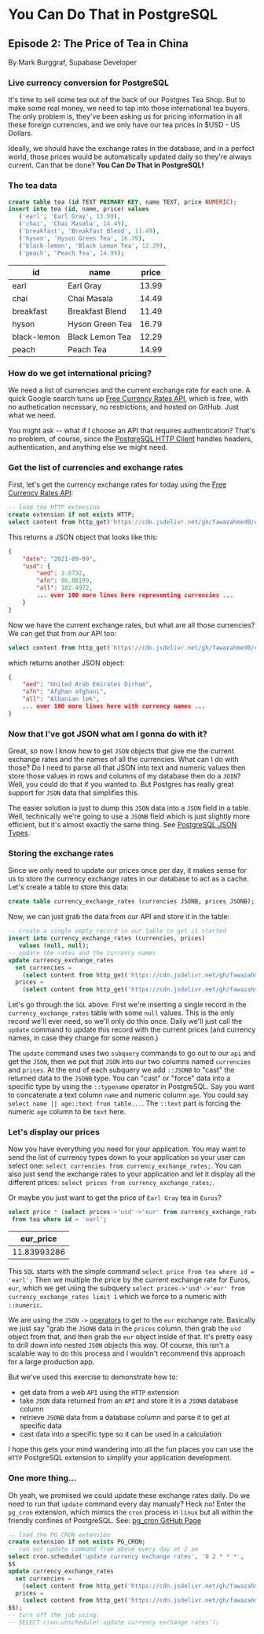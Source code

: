 # You Can Do That in PostgreSQL
## Episode 2: The Price of Tea in China 

By Mark Burggraf, Supabase Developer

### Live currency conversion for PostgreSQL
It's time to sell some tea out of the back of our Postgres Tea Shop.  But to make some real money, we need to tap into those international tea buyers.  The only problem is, they've been asking us for pricing information in all these foreign currencies, and we only have our tea prices in $USD - US Dollars.

Ideally, we should have the exchange rates in the database, and in a perfect world, those prices would be automatically updated daily so they're always current.  Can that be done?  **You Can Do That in PostgreSQL!**

### The tea data
```sql
create table tea (id TEXT PRIMARY KEY, name TEXT, price NUMERIC);
insert into tea (id, name, price) values 
   ('earl', 'Earl Gray', 13.99),
   ('chai', 'Chai Masala', 14.49),
   ('breakfast', 'Breakfast Blend', 11.49),
   ('hyson', 'Hyson Green Tea', 16.79),
   ('black-lemon', 'Black Lemon Tea', 12.29),
   ('peach', 'Peach Tea', 14.99);
```

| id          | name            | price |
| ----------- | --------------- | ----- |
| earl        | Earl Gray       | 13.99 |
| chai        | Chai Masala     | 14.49 |
| breakfast   | Breakfast Blend | 11.49 |
| hyson       | Hyson Green Tea | 16.79 |
| black-lemon | Black Lemon Tea | 12.29 |
| peach       | Peach Tea       | 14.99 |

### How do we get international pricing?
We need a list of currencies and the current exchange rate for each one.  A quick Google search turns up [Free Currency Rates API](https://github.com/fawazahmed0/currency-api), which is free, with no authetication necessary, no restrictions, and hosted on GitHub.  Just what we need.

You might ask -- what if I choose an API that requires authentication?  That's no problem, of course, since the [PostgreSQL HTTP Client](https://github.com/pramsey/pgsql-http) handles headers, authentication, and anything else we might need.

### Get the list of currencies and exchange rates
First, let's get the currency exchange rates for today using the [Free Currency Rates API](https://github.com/fawazahmed0/currency-api):
```sql
-- load the HTTP extension
create extension if not exists HTTP;
select content from http_get('https://cdn.jsdelivr.net/gh/fawazahmed0/currency-api@1/latest/currencies/usd.json');
```

This returns a JSON object that looks like this:
```json
{
    "date": "2021-09-09",
    "usd": {
        "aed": 3.6732,
        "afn": 86.88109,
        "all": 102.4972,
        ... over 100 more lines here representing currencies ...
    }
}
```
Now we have the current exchange rates, but what are all those currencies?  We can get that from our API too:
```sql
select content from http_get('https://cdn.jsdelivr.net/gh/fawazahmed0/currency-api@1/latest/currencies.json');
```
which returns another JSON object:
```json
{
    "aed": "United Arab Emirates Dirham",
    "afn": "Afghan afghani",
    "all": "Albanian lek",
    ... over 100 more lines here with currency names ...
}
```
### Now that I've got JSON what am I gonna do with it?
Great, so now I know how to get `JSON` objects that give me the current exchange rates and the names of all the currencies.  What can I do with those?  Do I need to parse all that JSON into text and numeric values then store those values in rows and columns of my database then do a `JOIN`?  Well, you could do that if you wanted to.  But Postgres has really great support for `JSON` data that simplifies this.

The easier solution is just to dump this `JSON` data into a `JSON` field in a table.  Well, technically we're going to use a `JSONB` field which is just slightly more efficient, but it's almost exactly the same thing.  See [PostgreSQL JSON Types](https://www.postgresql.org/docs/9.4/datatype-json.html).

### Storing the exchange rates
Since we only need to update our prices once per day, it makes sense for us to store the currency exchange rates in our database to act as a cache.  Let's create a table to store this data:
```sql
create table currency_exchange_rates (currencies JSONB, prices JSONB);
```
Now, we can just grab the data from our API and store it in the table:
```sql
-- create a single empty record in our table to get it started
insert into currency_exchange_rates (currencies, prices)
   values (null, null);
-- update the rates and the currency names
update currency_exchange_rates
  set currencies = 
    (select content from http_get('https://cdn.jsdelivr.net/gh/fawazahmed0/currency-api@1/latest/currencies.json'))::JSONB,
  prices = 
    (select content from http_get('https://cdn.jsdelivr.net/gh/fawazahmed0/currency-api@1/latest/currencies/usd.json'))::JSONB;
```
Let's go through the `SQL` above.  First we're inserting a single record in the `currency_exchange_rates` table with some `null` values.  This is the only record we'll ever need, so we'll only do this once.  Daily we'll just call the `update` command to update this record with the current prices (and currency names, in case they change for some reason.)

The `update` command uses two `subquery` commands to go out to our `api` and get the `JSON`, then we put that `JSON` into our two columns named `currencies` and `prices`.  At the end of each subquery we add `::JSONB` to "cast" the returned data to the `JSONB` type.  You can "cast" or "force" data into a specific type by using the `::typename` operator in PostgreSQL.  Say you want to concatenate a text column `name` and numeric column `age`.  You could say `select name || age::text from table...`.  The `::text` part is forcing the numeric `age` column to be `text` here.

### Let's display our prices
Now you have everything you need for your application.  You may want to send the list of currency types down to your application so your user can select one: `select currencies from currency_exchange_rates;`.  You can also just send the exchange rates to your application and let it display all the different prices: `select prices from currency_exchange_rates;`.  

Or maybe you just want to get the price of `Earl Gray` tea in `Euros`?

```sql
select price * (select prices->'usd'->'eur' from currency_exchange_rates limit 1)::numeric as eur_price
 from tea where id = 'earl';
```

| eur_price   |
| ----------- |
| 11.83993286 |

This `SQL` starts with the simple command `select price from tea where id = 'earl';`  Then we multiple the price by the current exchange rate for Euros, `eur`, which we get using the subquery `select prices->'usd'->'eur' from currency_exchange_rates limit 1` which we force to a numeric with `::numeric`.

We are using the `JSON` `->` [operators](https://www.postgresql.org/docs/9.5/functions-json.html) to get to the `eur` exchange rate.  Basically we just say "grab the `JSONB` data in the `prices` column, then grab the `usd` object from that, and then grab the `eur` object inside of that.  It's pretty easy to drill down into nested `JSON` objects this way.  Of course, this isn't a scalable way to do this process and I wouldn't recommend this approach for a large production app.

But we've used this exercise to demonstrate how to:
- get data from a web `API` using the `HTTP` extension
- take `JSON` data returned from an `API` and store it in a `JSONB` database column
- retrieve `JSONB` data from a database column and parse it to get at specific data
- cast data into a specific type so it can be used in a calculation

I hope this gets your mind wandering into all the fun places you can use the `HTTP` PostgreSQL extension to simplify your application development.

### One more thing...
Oh yeah, we promised we could update these exchange rates daily.  Do we need to run that `update` command every day manualy?  Heck no!  Enter the `pg_cron` extension, which mimics the `cron` process in `linux` but all within the friendly confines of PostgreSQL. See: [pg_cron GitHub Page](https://github.com/citusdata/pg_cron)

```sql
-- load the PG_CRON extension
create extension if not exists PG_CRON;
-- run our update command from above every day at 2 am
select cron.schedule('update currency exchange rates', '0 2 * * *', 
$$ 
update currency_exchange_rates
  set currencies = 
    (select content from http_get('https://cdn.jsdelivr.net/gh/fawazahmed0/currency-api@1/latest/currencies.json'))::JSONB,
  prices = 
    (select content from http_get('https://cdn.jsdelivr.net/gh/fawazahmed0/currency-api@1/latest/currencies/usd.json'))::JSONB;
$$);
-- turn off the job using:
-- SELECT cron.unschedule('update currency exchange rates');
```
